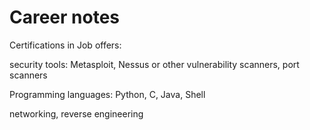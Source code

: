 # Career notes

Certifications in Job offers: 



security tools: Metasploit, Nessus or other vulnerability scanners, port scanners

Programming languages: Python, C, Java, Shell

networking, reverse engineering

